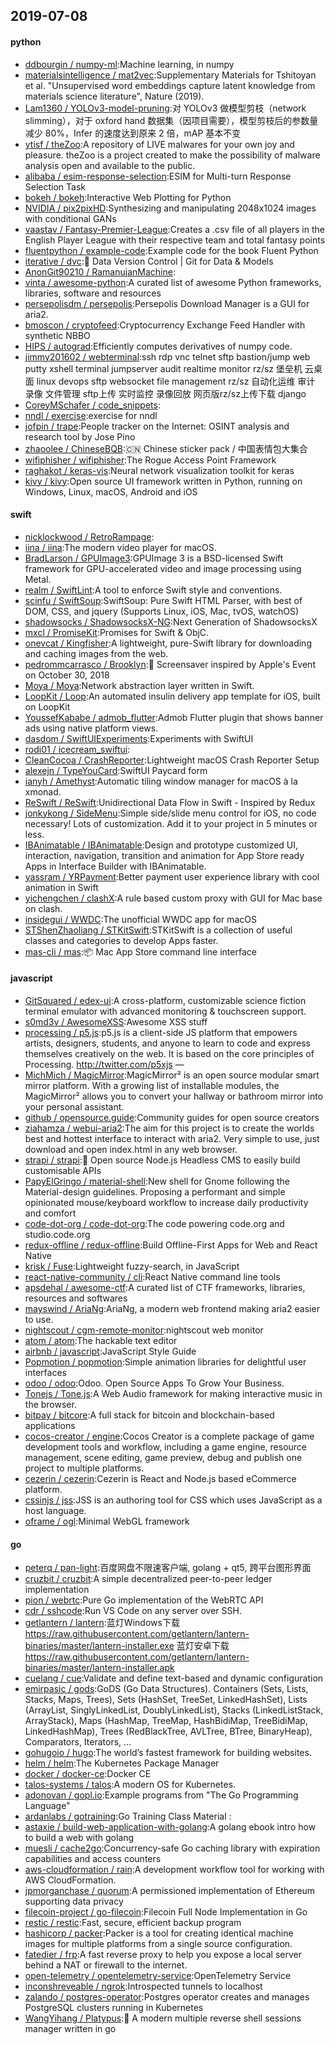 ## 2019-07-08

#### python
* [ddbourgin / numpy-ml](https://github.com/ddbourgin/numpy-ml):Machine learning, in numpy
* [materialsintelligence / mat2vec](https://github.com/materialsintelligence/mat2vec):Supplementary Materials for Tshitoyan et al. "Unsupervised word embeddings capture latent knowledge from materials science literature", Nature (2019).
* [Lam1360 / YOLOv3-model-pruning](https://github.com/Lam1360/YOLOv3-model-pruning):对 YOLOv3 做模型剪枝（network slimming），对于 oxford hand 数据集（因项目需要），模型剪枝后的参数量减少 80%，Infer 的速度达到原来 2 倍，mAP 基本不变
* [ytisf / theZoo](https://github.com/ytisf/theZoo):A repository of LIVE malwares for your own joy and pleasure. theZoo is a project created to make the possibility of malware analysis open and available to the public.
* [alibaba / esim-response-selection](https://github.com/alibaba/esim-response-selection):ESIM for Multi-turn Response Selection Task
* [bokeh / bokeh](https://github.com/bokeh/bokeh):Interactive Web Plotting for Python
* [NVIDIA / pix2pixHD](https://github.com/NVIDIA/pix2pixHD):Synthesizing and manipulating 2048x1024 images with conditional GANs
* [vaastav / Fantasy-Premier-League](https://github.com/vaastav/Fantasy-Premier-League):Creates a .csv file of all players in the English Player League with their respective team and total fantasy points
* [fluentpython / example-code](https://github.com/fluentpython/example-code):Example code for the book Fluent Python
* [iterative / dvc](https://github.com/iterative/dvc):🦉
Data Version Control | Git for Data & Models
* [AnonGit90210 / RamanujanMachine](https://github.com/AnonGit90210/RamanujanMachine):
* [vinta / awesome-python](https://github.com/vinta/awesome-python):A curated list of awesome Python frameworks, libraries, software and resources
* [persepolisdm / persepolis](https://github.com/persepolisdm/persepolis):Persepolis Download Manager is a GUI for aria2.
* [bmoscon / cryptofeed](https://github.com/bmoscon/cryptofeed):Cryptocurrency Exchange Feed Handler with synthetic NBBO
* [HIPS / autograd](https://github.com/HIPS/autograd):Efficiently computes derivatives of numpy code.
* [jimmy201602 / webterminal](https://github.com/jimmy201602/webterminal):ssh rdp vnc telnet sftp bastion/jump web putty xshell terminal jumpserver audit realtime monitor rz/sz 堡垒机 云桌面 linux devops sftp websocket file management rz/sz 自动化运维 审计 录像 文件管理 sftp上传 实时监控 录像回放 网页版rz/sz上传下载 django
* [CoreyMSchafer / code_snippets](https://github.com/CoreyMSchafer/code_snippets):
* [nndl / exercise](https://github.com/nndl/exercise):exercise for nndl
* [jofpin / trape](https://github.com/jofpin/trape):People tracker on the Internet: OSINT analysis and research tool by Jose Pino
* [zhaoolee / ChineseBQB](https://github.com/zhaoolee/ChineseBQB):🇨🇳
Chinese sticker pack / 中国表情包大集合
* [wifiphisher / wifiphisher](https://github.com/wifiphisher/wifiphisher):The Rogue Access Point Framework
* [raghakot / keras-vis](https://github.com/raghakot/keras-vis):Neural network visualization toolkit for keras
* [kivy / kivy](https://github.com/kivy/kivy):Open source UI framework written in Python, running on Windows, Linux, macOS, Android and iOS

#### swift
* [nicklockwood / RetroRampage](https://github.com/nicklockwood/RetroRampage):
* [iina / iina](https://github.com/iina/iina):The modern video player for macOS.
* [BradLarson / GPUImage3](https://github.com/BradLarson/GPUImage3):GPUImage 3 is a BSD-licensed Swift framework for GPU-accelerated video and image processing using Metal.
* [realm / SwiftLint](https://github.com/realm/SwiftLint):A tool to enforce Swift style and conventions.
* [scinfu / SwiftSoup](https://github.com/scinfu/SwiftSoup):SwiftSoup: Pure Swift HTML Parser, with best of DOM, CSS, and jquery (Supports Linux, iOS, Mac, tvOS, watchOS)
* [shadowsocks / ShadowsocksX-NG](https://github.com/shadowsocks/ShadowsocksX-NG):Next Generation of ShadowsocksX
* [mxcl / PromiseKit](https://github.com/mxcl/PromiseKit):Promises for Swift & ObjC.
* [onevcat / Kingfisher](https://github.com/onevcat/Kingfisher):A lightweight, pure-Swift library for downloading and caching images from the web.
* [pedrommcarrasco / Brooklyn](https://github.com/pedrommcarrasco/Brooklyn):🍎
Screensaver inspired by Apple's Event on October 30, 2018
* [Moya / Moya](https://github.com/Moya/Moya):Network abstraction layer written in Swift.
* [LoopKit / Loop](https://github.com/LoopKit/Loop):An automated insulin delivery app template for iOS, built on LoopKit
* [YoussefKababe / admob_flutter](https://github.com/YoussefKababe/admob_flutter):Admob Flutter plugin that shows banner ads using native platform views.
* [dasdom / SwiftUIExperiments](https://github.com/dasdom/SwiftUIExperiments):Experiments with SwiftUI
* [rodi01 / icecream_swiftui](https://github.com/rodi01/icecream_swiftui):
* [CleanCocoa / CrashReporter](https://github.com/CleanCocoa/CrashReporter):Lightweight macOS Crash Reporter Setup
* [alexejn / TypeYouCard](https://github.com/alexejn/TypeYouCard):SwiftUI Paycard form
* [ianyh / Amethyst](https://github.com/ianyh/Amethyst):Automatic tiling window manager for macOS à la xmonad.
* [ReSwift / ReSwift](https://github.com/ReSwift/ReSwift):Unidirectional Data Flow in Swift - Inspired by Redux
* [jonkykong / SideMenu](https://github.com/jonkykong/SideMenu):Simple side/slide menu control for iOS, no code necessary! Lots of customization. Add it to your project in 5 minutes or less.
* [IBAnimatable / IBAnimatable](https://github.com/IBAnimatable/IBAnimatable):Design and prototype customized UI, interaction, navigation, transition and animation for App Store ready Apps in Interface Builder with IBAnimatable.
* [yassram / YRPayment](https://github.com/yassram/YRPayment):Better payment user experience library with cool animation in Swift
* [yichengchen / clashX](https://github.com/yichengchen/clashX):A rule based custom proxy with GUI for Mac base on clash.
* [insidegui / WWDC](https://github.com/insidegui/WWDC):The unofficial WWDC app for macOS
* [STShenZhaoliang / STKitSwift](https://github.com/STShenZhaoliang/STKitSwift):STKitSwift is a collection of useful classes and categories to develop Apps faster.
* [mas-cli / mas](https://github.com/mas-cli/mas):📦
Mac App Store command line interface

#### javascript
* [GitSquared / edex-ui](https://github.com/GitSquared/edex-ui):A cross-platform, customizable science fiction terminal emulator with advanced monitoring & touchscreen support.
* [s0md3v / AwesomeXSS](https://github.com/s0md3v/AwesomeXSS):Awesome XSS stuff
* [processing / p5.js](https://github.com/processing/p5.js):p5.js is a client-side JS platform that empowers artists, designers, students, and anyone to learn to code and express themselves creatively on the web. It is based on the core principles of Processing. http://twitter.com/p5xjs —
* [MichMich / MagicMirror](https://github.com/MichMich/MagicMirror):MagicMirror² is an open source modular smart mirror platform. With a growing list of installable modules, the MagicMirror² allows you to convert your hallway or bathroom mirror into your personal assistant.
* [github / opensource.guide](https://github.com/github/opensource.guide):Community guides for open source creators
* [ziahamza / webui-aria2](https://github.com/ziahamza/webui-aria2):The aim for this project is to create the worlds best and hottest interface to interact with aria2. Very simple to use, just download and open index.html in any web browser.
* [strapi / strapi](https://github.com/strapi/strapi):🚀
Open source Node.js Headless CMS to easily build customisable APIs
* [PapyElGringo / material-shell](https://github.com/PapyElGringo/material-shell):New shell for Gnome following the Material-design guidelines. Proposing a performant and simple opinionated mouse/keyboard workflow to increase daily productivity and comfort
* [code-dot-org / code-dot-org](https://github.com/code-dot-org/code-dot-org):The code powering code.org and studio.code.org
* [redux-offline / redux-offline](https://github.com/redux-offline/redux-offline):Build Offline-First Apps for Web and React Native
* [krisk / Fuse](https://github.com/krisk/Fuse):Lightweight fuzzy-search, in JavaScript
* [react-native-community / cli](https://github.com/react-native-community/cli):React Native command line tools
* [apsdehal / awesome-ctf](https://github.com/apsdehal/awesome-ctf):A curated list of CTF frameworks, libraries, resources and softwares
* [mayswind / AriaNg](https://github.com/mayswind/AriaNg):AriaNg, a modern web frontend making aria2 easier to use.
* [nightscout / cgm-remote-monitor](https://github.com/nightscout/cgm-remote-monitor):nightscout web monitor
* [atom / atom](https://github.com/atom/atom):The hackable text editor
* [airbnb / javascript](https://github.com/airbnb/javascript):JavaScript Style Guide
* [Popmotion / popmotion](https://github.com/Popmotion/popmotion):Simple animation libraries for delightful user interfaces
* [odoo / odoo](https://github.com/odoo/odoo):Odoo. Open Source Apps To Grow Your Business.
* [Tonejs / Tone.js](https://github.com/Tonejs/Tone.js):A Web Audio framework for making interactive music in the browser.
* [bitpay / bitcore](https://github.com/bitpay/bitcore):A full stack for bitcoin and blockchain-based applications
* [cocos-creator / engine](https://github.com/cocos-creator/engine):Cocos Creator is a complete package of game development tools and workflow, including a game engine, resource management, scene editing, game preview, debug and publish one project to multiple platforms.
* [cezerin / cezerin](https://github.com/cezerin/cezerin):Cezerin is React and Node.js based eCommerce platform.
* [cssinjs / jss](https://github.com/cssinjs/jss):JSS is an authoring tool for CSS which uses JavaScript as a host language.
* [oframe / ogl](https://github.com/oframe/ogl):Minimal WebGL framework

#### go
* [peterq / pan-light](https://github.com/peterq/pan-light):百度网盘不限速客户端, golang + qt5, 跨平台图形界面
* [cruzbit / cruzbit](https://github.com/cruzbit/cruzbit):A simple decentralized peer-to-peer ledger implementation
* [pion / webrtc](https://github.com/pion/webrtc):Pure Go implementation of the WebRTC API
* [cdr / sshcode](https://github.com/cdr/sshcode):Run VS Code on any server over SSH.
* [getlantern / lantern](https://github.com/getlantern/lantern):蓝灯Windows下载 https://raw.githubusercontent.com/getlantern/lantern-binaries/master/lantern-installer.exe 蓝灯安卓下载 https://raw.githubusercontent.com/getlantern/lantern-binaries/master/lantern-installer.apk
* [cuelang / cue](https://github.com/cuelang/cue):Validate and define text-based and dynamic configuration
* [emirpasic / gods](https://github.com/emirpasic/gods):GoDS (Go Data Structures). Containers (Sets, Lists, Stacks, Maps, Trees), Sets (HashSet, TreeSet, LinkedHashSet), Lists (ArrayList, SinglyLinkedList, DoublyLinkedList), Stacks (LinkedListStack, ArrayStack), Maps (HashMap, TreeMap, HashBidiMap, TreeBidiMap, LinkedHashMap), Trees (RedBlackTree, AVLTree, BTree, BinaryHeap), Comparators, Iterators, …
* [gohugoio / hugo](https://github.com/gohugoio/hugo):The world’s fastest framework for building websites.
* [helm / helm](https://github.com/helm/helm):The Kubernetes Package Manager
* [docker / docker-ce](https://github.com/docker/docker-ce):Docker CE
* [talos-systems / talos](https://github.com/talos-systems/talos):A modern OS for Kubernetes.
* [adonovan / gopl.io](https://github.com/adonovan/gopl.io):Example programs from "The Go Programming Language"
* [ardanlabs / gotraining](https://github.com/ardanlabs/gotraining):Go Training Class Material :
* [astaxie / build-web-application-with-golang](https://github.com/astaxie/build-web-application-with-golang):A golang ebook intro how to build a web with golang
* [muesli / cache2go](https://github.com/muesli/cache2go):Concurrency-safe Go caching library with expiration capabilities and access counters
* [aws-cloudformation / rain](https://github.com/aws-cloudformation/rain):A development workflow tool for working with AWS CloudFormation.
* [jpmorganchase / quorum](https://github.com/jpmorganchase/quorum):A permissioned implementation of Ethereum supporting data privacy
* [filecoin-project / go-filecoin](https://github.com/filecoin-project/go-filecoin):Filecoin Full Node Implementation in Go
* [restic / restic](https://github.com/restic/restic):Fast, secure, efficient backup program
* [hashicorp / packer](https://github.com/hashicorp/packer):Packer is a tool for creating identical machine images for multiple platforms from a single source configuration.
* [fatedier / frp](https://github.com/fatedier/frp):A fast reverse proxy to help you expose a local server behind a NAT or firewall to the internet.
* [open-telemetry / opentelemetry-service](https://github.com/open-telemetry/opentelemetry-service):OpenTelemetry Service
* [inconshreveable / ngrok](https://github.com/inconshreveable/ngrok):Introspected tunnels to localhost
* [zalando / postgres-operator](https://github.com/zalando/postgres-operator):Postgres operator creates and manages PostgreSQL clusters running in Kubernetes
* [WangYihang / Platypus](https://github.com/WangYihang/Platypus):🔨
A modern multiple reverse shell sessions manager written in go
